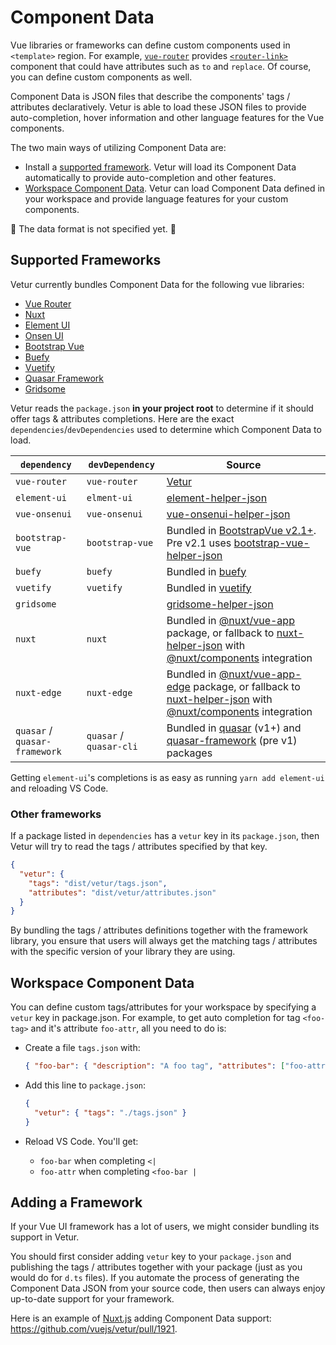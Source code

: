 # Component Data

Vue libraries or frameworks can define custom components used in `<template>` region. For example, [`vue-router`](https://router.vuejs.org/) provides [`<router-link>`](https://router.vuejs.org/api/#router-link) component that could have attributes such as `to` and `replace`. Of course, you can define custom components as well.

Component Data is JSON files that describe the components' tags / attributes declaratively. Vetur is able to load these JSON files to provide auto-completion, hover information and other language features for the Vue components.

The two main ways of utilizing Component Data are:
- Install a [supported framework](#supported-frameworks). Vetur will load its Component Data automatically to provide auto-completion and other features.
- [Workspace Component Data](#workspace-component-data). Vetur can load Component Data defined in your workspace and provide language features for your custom components.

🚧 The data format is not specified yet. 🚧

## Supported Frameworks

Vetur currently bundles Component Data for the following vue libraries:

- [Vue Router](https://router.vuejs.org/)
- [Nuxt](https://nuxtjs.org/)
- [Element UI](https://element.eleme.io/#/)
- [Onsen UI](https://onsen.io/)
- [Bootstrap Vue](https://bootstrap-vue.js.org/)
- [Buefy](https://buefy.org/)
- [Vuetify](https://vuetifyjs.com/en/)
- [Quasar Framework](https://quasar.dev/)
- [Gridsome](https://gridsome.org/)

Vetur reads the `package.json` **in your project root** to determine if it should offer tags & attributes completions. Here are the exact `dependencies`/`devDependencies` used to determine which Component Data to load.

| `dependency` | `devDependency` | Source |
|---|---|---|
| `vue-router` | `vue-router` | [Vetur](https://github.com/vuejs/vetur/blob/master/server/src/modes/template/tagProviders/routerTags.ts) |
| `element-ui` | `elment-ui` | [element-helper-json](https://github.com/ElementUI/element-helper-json) |
| `vue-onsenui` | `vue-onsenui` | [vue-onsenui-helper-json](https://www.npmjs.com/package/vue-onsenui-helper-json) |
| `bootstrap-vue` | `bootstrap-vue` | Bundled in [BootstrapVue v2.1+](https://www.npmjs.com/package/bootstrap-vue). Pre v2.1 uses [bootstrap-vue-helper-json](https://github.com/bootstrap-vue/bootstrap-vue-helper-json) |
| `buefy` | `buefy` | Bundled in [buefy](https://www.npmjs.com/package/buefy) |
| `vuetify` | `vuetify` | Bundled in [vuetify](https://www.npmjs.com/package/vuetify) |
| `gridsome` || [gridsome-helper-json](https://github.com/gridsome/gridsome-helper-json) |
| `nuxt` | `nuxt` | Bundled in [@nuxt/vue-app](https://www.npmjs.com/package/@nuxt/vue-app) package, or fallback to [nuxt-helper-json](https://github.com/nuxt-community/nuxt-helper-json) with [@nuxt/components](https://github.com/nuxt/components) integration |
| `nuxt-edge` | `nuxt-edge` | Bundled in [@nuxt/vue-app-edge](https://www.npmjs.com/package/@nuxt/vue-app-edge) package, or fallback to [nuxt-helper-json](https://github.com/nuxt-community/nuxt-helper-json) with [@nuxt/components](https://github.com/nuxt/components) integration |
| `quasar` / `quasar-framework` | `quasar` / `quasar-cli` | Bundled in [quasar](https://www.npmjs.com/package/quasar) (v1+) and [quasar-framework](https://www.npmjs.com/package/quasar-framework) (pre v1) packages |

Getting `element-ui`'s completions is as easy as running `yarn add element-ui` and reloading VS Code.

### Other frameworks

If a package listed in `dependencies` has a `vetur` key in its `package.json`, then Vetur will try to read the tags / attributes specified by that key.

```json
{
  "vetur": {
    "tags": "dist/vetur/tags.json",
    "attributes": "dist/vetur/attributes.json"
  }
}
```

By bundling the tags / attributes definitions together with the framework library, you ensure that users will always get the matching tags / attributes with the specific version of your library they are using.

## Workspace Component Data

You can define custom tags/attributes for your workspace by specifying a `vetur` key in package.json. For example, to get auto completion for tag `<foo-tag>` and it's attribute `foo-attr`, all you need to do is:

- Create a file `tags.json` with:

  ```json
  { "foo-bar": { "description": "A foo tag", "attributes": ["foo-attr"] } }
  ```

- Add this line to `package.json`:

  ```json
  {
    "vetur": { "tags": "./tags.json" }
  }
  ```

- Reload VS Code. You'll get:  
  - `foo-bar` when completing `<|`
  - `foo-attr` when completing `<foo-bar |`  

## Adding a Framework

If your Vue UI framework has a lot of users, we might consider bundling its support in Vetur.

You should first consider adding `vetur` key to your `package.json` and publishing the tags / attributes together with your package (just as you would do for `d.ts` files). If you automate the process of generating the Component Data JSON from your source code, then users can always enjoy up-to-date support for your framework.

Here is an example of [Nuxt.js](https://nuxtjs.org/) adding Component Data support: https://github.com/vuejs/vetur/pull/1921.

